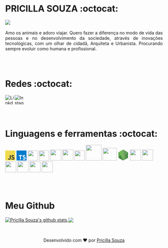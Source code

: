# PRICILLA SOUZA  :octocat:


<img src="https://i.imgur.com/FJMLwnA.jpg" width=1000>

<p align="justify">
Amo os animais e adoro viajar. Quero fazer a diferença no modo de vida das pessoas e no desenvolvimento 
da sociedade, através de inovações tecnológicas, com um olhar de cidadã, Arquiteta e Urbanista. Procurando sempre evoluir como humana e profissional.
</p>

<br>
<br>

# Redes :octocat:

<a target="_blank" href="https://www.linkedin.com/in/pricilla-souza/">
  <img align="left" alt="LinkdeIN" width="30" height="30" src="https://cdn.jsdelivr.net/npm/simple-icons@v3/icons/linkedin.svg" />
</a>
<a target="_blank" href="https://www.instagram.com/pricillacruzs/">
  <img align="left" alt="Instagram" width="30" height="30" src="https://cdn.jsdelivr.net/npm/simple-icons@v3/icons/instagram.svg" />
</a>

<br>
<br>
<br>
<br>

# Linguagens e ferramentas :octocat:

<code><img width="32" height="32" src="https://raw.githubusercontent.com/github/explore/80688e429a7d4ef2fca1e82350fe8e3517d3494d/topics/javascript/javascript.png"></code>
<code><img width="32" height="32" src="https://raw.githubusercontent.com/github/explore/80688e429a7d4ef2fca1e82350fe8e3517d3494d/topics/typescript/typescript.png"></code>
<code><img width="32" height="32" src="https://i.imgur.com/yYp3kb9.png"></code>
<code><img width="32" height="32" src="https://i.imgur.com/qKnqihW.png"></code>
<code><img width="35" height="35" src="https://i.imgur.com/6GBUa7w.jpg"></code>
<code><img width="35" height="35" src="https://i.imgur.com/rYrptoI.jpg"></code>
<code><img width="32" height="32" src="https://i.imgur.com/XUak5rQ.png"></code>
<code><img width="50" height="50" src="https://i.imgur.com/RNP1M7t.jpg"></code>
<code><img width="45" height="40" src="https://i.imgur.com/Nf9tdvp.jpg"></code>
<code><img width="35" height="35" src="https://raw.githubusercontent.com/github/explore/80688e429a7d4ef2fca1e82350fe8e3517d3494d/topics/nodejs/nodejs.png"></code>
<code><img width="35" height="35" src="https://i.imgur.com/w2yWCeQ.jpg"></code>
<code><img width="35" height="35" src="https://i.imgur.com/tGalKhh.png"></code>
<code><img width="35" height="35" src="https://i.imgur.com/9wklHL4.png"></code>
<code><img width="35" height="35" src="https://i.imgur.com/4ukQmuf.jpgng"></code>
<code><img width="35" height="35" src="https://i.imgur.com/8oFBDpq.png"></code>
<code><img width="35" height="35" src="https://i.imgur.com/uW8XlJV.png"></code>


<br>
<br>

# Meu Github

<a href="https://github.com/pricillabomanni/github-readme-stats">
  <img width=450 height=170 align="center" src="https://github-readme-stats.vercel.app/api?username=pricillabomanni&layout=compact&theme=tokyonight&show_icons=true" alt="Pricilla Souza's github stats" />
</a>
<a href="https://github.com/pricillabomanni/github-readme-stats">
  <img align="center" src="https://github-readme-stats.vercel.app/api/top-langs/?username=pricillabomanni&layout=compact&theme=tokyonight&show_icons=true" />
</a>

<br>
<br>
<br>

<p align="center">
Desenvolvido com ❤️ por <a href="https://.github.io">Pricilla Souza</a>
</p>
